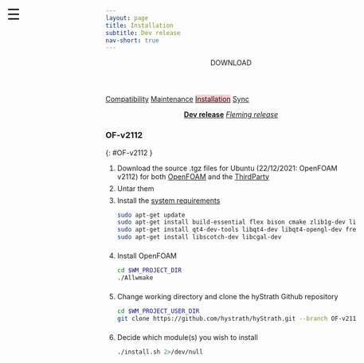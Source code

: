 ```yaml
---
layout: page
title: Installation
subtitle: Dev release
nav-short: true
--- 
```


<div id="mySidenav" class="sidenav">
  <a href="javascript:void(0)" class="closebtn" onclick="closeNav()"><i class='fa fa-times'></i></a>
  <header>DOWNLOAD</header>
  <a href="https://hystrath.github.io/download/compatibility/">Compatibility</a>
  <a href="https://hystrath.github.io/download/maintenance/">Maintenance</a>
  <a href="https://hystrath.github.io/download/dev/installation/" style="background-color:#FFCCCC">Installation</a>
  <a href="https://hystrath.github.io/download/dev/sync/">Sync</a>
</div>

<span style="position: fixed;font-size:30px;cursor:pointer; margin:0px; top:60px;left:30px;" onclick="reopenNav()">&#9776;</span>

<script>
function openNav() {
  document.getElementById("mySidenav").style.width = "210px";
  document.getElementById("mySidenav").style.transition = "0s";
}

function closeNav() {
  document.getElementById("mySidenav").style.width = "0px";
  localStorage.removeItem('show_sidenav');
}

function reopenNav() {
  document.getElementById("mySidenav").style.width = "210px";
  document.getElementById("mySidenav").style.transition = "0.5s";
  localStorage.setItem("show_sidenav", true);
}

if (localStorage.getItem("show_sidenav")) openNav()
</script>

<p align="center">
  <a class="btn btn-warning" href="https://hystrath.github.io/download/dev/installation/" role="button"><b>Dev release</b></a>
  <a class="btn btn-outline-dark" href="https://hystrath.github.io/download/fleming/installation/" role="button"><i>Fleming release</i></a>
</p>

### OF-v2112
{: #OF-v2112 }

1. Download the source .tgz files for Ubuntu (22/12/2021: OpenFOAM v2112) for both [OpenFOAM](https://sourceforge.net/projects/openfoam/files/v2112/OpenFOAM-v2112.tgz) and the [ThirdParty](https://sourceforge.net/projects/openfoam/files/v2112/ThirdParty-v2112.tgz)  
    <div style="line-height:50%;">
        <br>
    </div>
2. Untar them  
    <div style="line-height:50%;">
        <br>
    </div>
3. Install the [system requirements](https://www.openfoam.com/documentation/system-requirements.php)  
    ```sh
    sudo apt-get update
    sudo apt-get install build-essential flex bison cmake zlib1g-dev libboost-system-dev libboost-thread-dev libopenmpi-dev openmpi-bin gnuplot libreadline-dev libncurses-dev libxt-dev
    sudo apt-get install qt4-dev-tools libqt4-dev libqt4-opengl-dev freeglut3-dev libqtwebkit-dev
    sudo apt-get install libscotch-dev libcgal-dev
    ```
    <div style="line-height:50%;">
        <br>
    </div>
4. Install OpenFOAM    
    ```sh
    cd $WM_PROJECT_DIR
    ./Allwmake
    ```
    <div style="line-height:50%;">
        <br>
    </div>
5. Change working directory and clone the hyStrath Github repository   
    ```sh
    cd $WM_PROJECT_USER_DIR
    git clone https://github.com/hystrath/hyStrath.git --branch OF-v2112 --single-branch && cd hyStrath/
    ```
    <div style="line-height:50%;">
        <br>
    </div>
6. Decide which module(s) you wish to install  
    ```sh 
    ./install.sh 2>/dev/null
    ```
